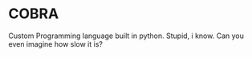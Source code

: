 # COBRA
Custom Programming language built in python. Stupid, i know. Can you even imagine how slow it is?

